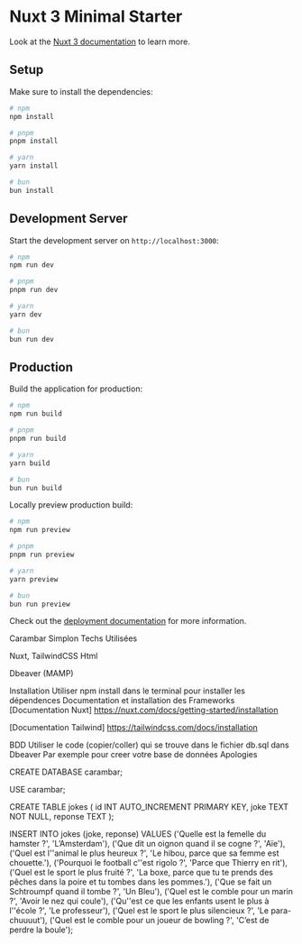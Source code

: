 # Nuxt 3 Minimal Starter

Look at the [Nuxt 3 documentation](https://nuxt.com/docs/getting-started/introduction) to learn more.

## Setup

Make sure to install the dependencies:

```bash
# npm
npm install

# pnpm
pnpm install

# yarn
yarn install

# bun
bun install
```

## Development Server

Start the development server on `http://localhost:3000`:

```bash
# npm
npm run dev

# pnpm
pnpm run dev

# yarn
yarn dev

# bun
bun run dev
```

## Production

Build the application for production:

```bash
# npm
npm run build

# pnpm
pnpm run build

# yarn
yarn build

# bun
bun run build
```

Locally preview production build:

```bash
# npm
npm run preview

# pnpm
pnpm run preview

# yarn
yarn preview

# bun
bun run preview
```

Check out the [deployment documentation](https://nuxt.com/docs/getting-started/deployment) for more information.

Carambar Simplon
Techs Utilisées

Nuxt, TailwindCSS Html

Dbeaver (MAMP)

Installation
Utiliser npm install dans le terminal pour installer les dépendences 
Documentation et installation des Frameworks
[Documentation Nuxt] https://nuxt.com/docs/getting-started/installation

[Documentation Tailwind] https://tailwindcss.com/docs/installation

BDD
Utiliser le code (copier/coller) qui se trouve dans le fichier db.sql dans Dbeaver Par exemple pour creer votre base de données Apologies

CREATE DATABASE carambar;

USE carambar;

CREATE TABLE jokes (
  id INT AUTO_INCREMENT PRIMARY KEY,
  joke TEXT NOT NULL,
  reponse TEXT
);

INSERT INTO jokes (joke, reponse) VALUES 
  ('Quelle est la femelle du hamster ?', 'L’Amsterdam'),
  ('Que dit un oignon quand il se cogne ?', 'Aïe'),
  ('Quel est l''animal le plus heureux ?', 'Le hibou, parce que sa femme est chouette.'),
  ('Pourquoi le football c''est rigolo ?', 'Parce que Thierry en rit'),
  ('Quel est le sport le plus fruité ?', 'La boxe, parce que tu te prends des pêches dans la poire et tu tombes dans les pommes.'),
  ('Que se fait un Schtroumpf quand il tombe ?', 'Un Bleu'),
  ('Quel est le comble pour un marin ?', 'Avoir le nez qui coule'),
  ('Qu''est ce que les enfants usent le plus à l''école ?', 'Le professeur'),
  ('Quel est le sport le plus silencieux ?', 'Le para-chuuuut'),
  ('Quel est le comble pour un joueur de bowling ?', 'C’est de perdre la boule');

